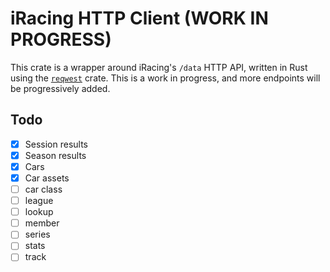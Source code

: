 # iRacing HTTP Client (WORK IN PROGRESS)

This crate is a wrapper around iRacing's `/data` HTTP API, written in Rust using
the [`reqwest`][reqwest] crate. This is a work in progress, and more endpoints
will be progressively added.

## Todo

- [x] Session results
- [x] Season results
- [x] Cars
- [x] Car assets
- [ ] car class
- [ ] league
- [ ] lookup
- [ ] member
- [ ] series
- [ ] stats
- [ ] track

[reqwest]: https://crates.io/crates/reqwest